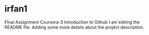 # irfan1
FInal Assignment Coursera-3 Introduction to Github
I am editing the README file. Adding some more details about the project description.
